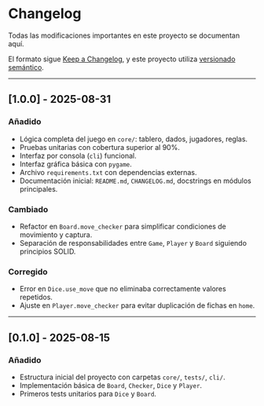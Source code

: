 # Changelog

Todas las modificaciones importantes en este proyecto se documentan aquí.

El formato sigue [Keep a Changelog](https://keepachangelog.com/es/1.0.0/), y este proyecto utiliza [versionado semántico](https://semver.org/lang/es/).

---

## [1.0.0] - 2025-08-31
### Añadido
- Lógica completa del juego en `core/`: tablero, dados, jugadores, reglas.
- Pruebas unitarias con cobertura superior al 90%.
- Interfaz por consola (`cli`) funcional.
- Interfaz gráfica básica con `pygame`.
- Archivo `requirements.txt` con dependencias externas.
- Documentación inicial: `README.md`, `CHANGELOG.md`, docstrings en módulos principales.

### Cambiado
- Refactor en `Board.move_checker` para simplificar condiciones de movimiento y captura.
- Separación de responsabilidades entre `Game`, `Player` y `Board` siguiendo principios SOLID.

### Corregido
- Error en `Dice.use_move` que no eliminaba correctamente valores repetidos.
- Ajuste en `Player.move_checker` para evitar duplicación de fichas en `home`.

---

## [0.1.0] - 2025-08-15
### Añadido
- Estructura inicial del proyecto con carpetas `core/`, `tests/`, `cli/`.
- Implementación básica de `Board`, `Checker`, `Dice` y `Player`.
- Primeros tests unitarios para `Dice` y `Board`.
